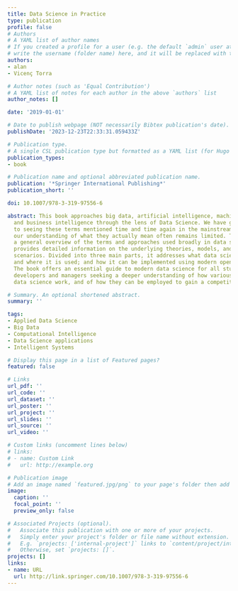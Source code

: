 ```yaml
---
title: Data Science in Practice
type: publication 
profile: false
# Authors
# A YAML list of author names
# If you created a profile for a user (e.g. the default `admin` user at `content/authors/admin/`), 
# write the username (folder name) here, and it will be replaced with their full name and linked to their profile.
authors:
- alan
- Vicenç Torra

# Author notes (such as 'Equal Contribution')
# A YAML list of notes for each author in the above `authors` list
author_notes: []

date: '2019-01-01'

# Date to publish webpage (NOT necessarily Bibtex publication's date).
publishDate: '2023-12-23T22:33:31.059433Z'

# Publication type.
# A single CSL publication type but formatted as a YAML list (for Hugo requirements).
publication_types:
- book

# Publication name and optional abbreviated publication name.
publication: '*Springer International Publishing*'
publication_short: ''

doi: 10.1007/978-3-319-97556-6

abstract: This book approaches big data, artificial intelligence, machine learning,
  and business intelligence through the lens of Data Science. We have grown accustomed
  to seeing these terms mentioned time and time again in the mainstream media. However,
  our understanding of what they actually mean often remains limited. This book provides
  a general overview of the terms and approaches used broadly in data science, and
  provides detailed information on the underlying theories, models, and application
  scenarios. Divided into three main parts, it addresses what data science is; how
  and where it is used; and how it can be implemented using modern open source software.
  The book offers an essential guide to modern data science for all students, practitioners,
  developers and managers seeking a deeper understanding of how various aspects of
  data science work, and of how they can be employed to gain a competitive advantage.

# Summary. An optional shortened abstract.
summary: ''

tags:
- Applied Data Science
- Big Data
- Computational Intelligence
- Data Science applications
- Intelligent Systems

# Display this page in a list of Featured pages?
featured: false

# Links
url_pdf: ''
url_code: ''
url_dataset: ''
url_poster: ''
url_project: ''
url_slides: ''
url_source: ''
url_video: ''

# Custom links (uncomment lines below)
# links:
# - name: Custom Link
#   url: http://example.org

# Publication image
# Add an image named `featured.jpg/png` to your page's folder then add a caption below.
image:
  caption: ''
  focal_point: ''
  preview_only: false

# Associated Projects (optional).
#   Associate this publication with one or more of your projects.
#   Simply enter your project's folder or file name without extension.
#   E.g. `projects: ['internal-project']` links to `content/project/internal-project/index.md`.
#   Otherwise, set `projects: []`.
projects: []
links:
- name: URL
  url: http://link.springer.com/10.1007/978-3-319-97556-6
---
```



